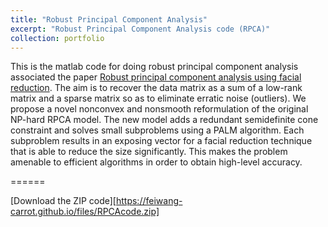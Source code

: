 ```yaml
---
title: "Robust Principal Component Analysis"
excerpt: "Robust Principal Component Analysis code (RPCA)"
collection: portfolio
---
```


This is the matlab code for doing robust principal component analysis associated the paper [Robust principal component analysis using facial reduction](https://doi.org/10.1007/s11081-019-09476-9). The aim is to recover the data matrix as a sum of a low-rank matrix and a sparse matrix so as to eliminate erratic noise (outliers).  We propose a novel nonconvex and nonsmooth reformulation of the original NP-hard RPCA model. The new model adds a redundant semidefinite cone constraint and solves small subproblems using a PALM algorithm. Each subproblem results in an exposing vector for a facial reduction technique that is able to reduce the size significantly. This makes the problem amenable to efficient algorithms in order to obtain high-level accuracy. 

======

[Download the ZIP code][https://feiwang-carrot.github.io/files/RPCAcode.zip]
